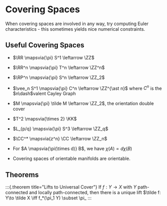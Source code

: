 # Covering Spaces

When covering spaces are involved in any way, try computing Euler characteristics - this sometimes yields nice numerical constraints.


## Useful Covering Spaces

- $\RR \mapsvia{\pi} S^1 \leftarrow \ZZ$
- $\RR^n \mapsvia{\pi} T^n \leftarrow \ZZ^n$
- $\RP^n \mapsvia{\pi} S^n \leftarrow \ZZ_2$
- $\vee_n S^1 \mapsvia{\pi} C^n \leftarrow \ZZ^{\ast n}$ where $C^n$ is the $n\dash$valent Cayley Graph

- $M \mapsvia{\pi} \tilde M \leftarrow \ZZ_2$, the orientation double cover
- $T^2 \mapsvia{\times 2} \KK$
- $L_{p/q} \mapsvia{\pi} S^3 \leftarrow \ZZ_q$
- $\CC^* \mapsvia{z^n} \CC \leftarrow \ZZ_n$
- For $A \mapsvia{\pi(\times d)} B$, we have $\chi(A) = d\chi(B)$
- Covering spaces of orientable manifolds are orientable.


## Theorems

:::{.theorem title="Lifts to Universal Cover"}
If $f: Y\to X$ with $Y$ path-connected and locally path-connected, then there is a unique lift $\tilde f: Y\to \tilde X \iff f_*(\pi_1 Y) \subset \pi_
:::

